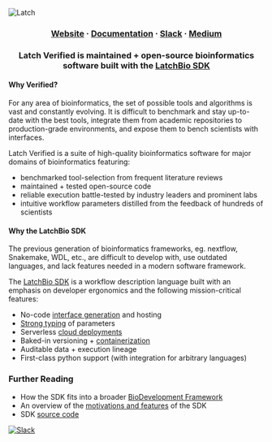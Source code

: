 ![Latch]()

<html>
  <h3 align="center">
  <a href="https://latch.bio/sdk">Website</a>
  <span> · </span>
  <a href="https://docs.latch.bio/">Documentation</a>
  <span> · </span>
  <a href="https://join.slack.com/t/latchbiosdk/shared_invite/zt-193ibmedi-WB6mBu2GJ2WejUHhxMOuwg">Slack</a>
  <span> · </span>
  <a href="https://latchbio.substack.com/">Medium</a>
  </h3>
</html>

<html>
  <h3 align="center">
  Latch Verified is maintained + open-source bioinformatics software built with
the <a href="https://github.com/latchbio/latch">LatchBio SDK</a>
  </h3>
</html>

#### Why Verified?

For any area of bioinformatics, the set of possible tools and algorithms is vast
and constantly evolving. It is difficult to benchmark and stay up-to-date with
the best tools, integrate them from academic repositories to production-grade
environments, and expose them to bench scientists with interfaces.

Latch Verified is a suite of high-quality bioinformatics software for major
domains of bioinformatics featuring:

  * benchmarked tool-selection from frequent literature reviews
  * maintained + tested open-source code
  * reliable execution battle-tested by industry leaders and prominent labs
  * intuitive workflow parameters distilled from the feedback of hundreds of
    scientists

#### Why the LatchBio SDK

The previous generation of bioinformatics frameworks, eg. nextflow, Snakemake,
WDL, etc., are difficult to develop with, use outdated languages, and lack
features needed in a modern software framework.

The [LatchBio SDK](github.com/latchbio/latch) is a workflow description language
built with an emphasis on developer ergonomics and the following
mission-critical features:

- No-code [interface generation](https://docs.latch.bio/basics/customizing_interface.html) and hosting
- [Strong typing](https://docs.latch.bio/basics/parameter_types.html) of parameters
- Serverless [cloud deployments](https://docs.latch.bio/basics/defining_cloud_resources.html)
- Baked-in versioning + [containerization](https://docs.latch.bio/basics/writing_dockerfiles.html)
- Auditable data + execution lineage
- First-class python support (with integration for arbitrary languages)

### Further Reading

  * How the SDK fits into a broader [BioDevelopment Framework](https://latchbio.substack.com/p/bio-dev-fw)
  * An overview of the [motivations and features](https://latchbio.substack.com/p/the-latch-sdk) of the SDK
  * SDK [source code](https://github.com/latchbio/latch)

[![Slack](https://img.shields.io/badge/slack-join_chat-white.svg?logo=slack&style=social)](https://latchbiosdk.slack.com/)
